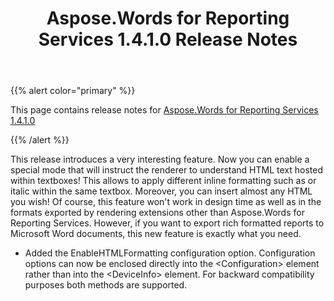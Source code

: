 ﻿---
title: Aspose.Words for Reporting Services 1.4.1.0 Release Notes
description: "Aspose.Words for Reporting Services 1.4.1.0 Release Notes – learn about the latest updates and fixes."
type: docs
weight: 50
url: /reportingservices/aspose-words-for-reporting-services-1-4-1-0-release-notes/
---

{{% alert color="primary" %}} 

This page contains release notes for [Aspose.Words for Reporting Services 1.4.1.0](https://downloads.aspose.com/words/reportingservices/new-releases/aspose.words-for-reporting-services-1.4.1.0/)

{{% /alert %}} 

This release introduces a very interesting feature. Now you can enable a special mode that will instruct the renderer to understand HTML text hosted within textboxes! This allows to apply different inline formatting such as or italic within the same textbox. Moreover, you can insert almost any HTML you wish! Of course, this feature won't work in design time as well as in the formats exported by rendering extensions other than Aspose.Words for Reporting Services. However, if you want to export rich formatted reports to Microsoft Word documents, this new feature is exactly what you need.

- Added the EnableHTMLFormatting configuration option.
  Configuration options can now be enclosed directly into the &lt;Configuration&gt; element rather than into the &lt;DeviceInfo&gt; element. For backward compatibility purposes both methods are supported. 
